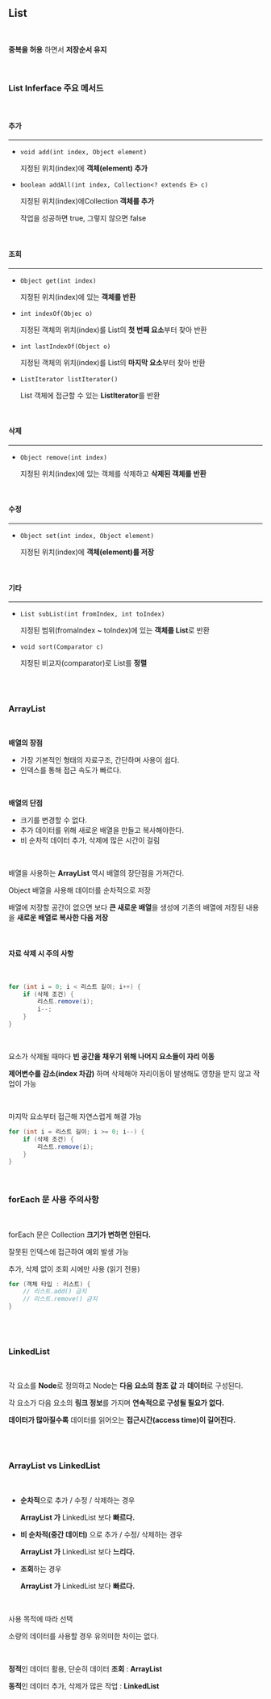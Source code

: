 ## List

<br>

**중복을 허용** 하면서 **저장순서 유지**

<br>

### **List Inferface** 주요 메서드

<br>

#### 추가
- - -
- `void add(int index, Object element)`
    
    지정된 위치(index)에 **객체(element) 추가**
- `boolean addAll(int index, Collection<? extends E> c)`

    지정된 위치(index)에Collection **객체를 추가**

    작업을 성공하면 true, 그렇지 않으면 false

<br>

#### 조회
- - -
- `Object get(int index)`
  
    지정된 위치(index)에 있는 **객체를 반환**
- `int indexOf(Objec o)`
    
    지정된 객체의 위치(index)를 List의 **첫 번째 요소**부터 찾아 반환
- `int lastIndexOf(Object o)`
    
    지정된 객체의 위치(index)를 List의 **마지막 요소**부터 찾아 반환
- `ListIterator listIterator()`
    
    List 객체에 접근할 수 있는 **ListIterator**를 반환
  
<br>

#### 삭제
- - -
- `Object remove(int index)`
  
    지정된 위치(index)에 있는 객체를 삭제하고 **삭제된 객체를 반환**

<br>

#### 수정
- - -
- `Object set(int index, Object element)`
  
    지정된 위치(index)에 **객체(element)를 저장**

<br>

#### 기타
- - -
- `List subList(int fromIndex, int toIndex)`
  
    지정된 범위(fromaIndex ~ toIndex)에 있는 **객체를 List**로 반환

- `void sort(Comparator c)`
    
    지정된 비교자(comparator)로 List를 **정렬**

<br><br>

### ArrayList

<br>

**배열의 장점**
- 가장 기본적인 형태의 자료구조, 간단하며 사용이 쉽다.
- 인덱스를 통해 접근 속도가 빠르다.

<br>

**배열의 단점**
- 크기를 변경할 수 없다.
- 추가 데이터를 위해 새로운 배열을 만들고 복사해야한다.
- 비 순차적 데이터 추가, 삭제에 많은 시간이 걸림

<br>

배열을 사용하는 **ArrayList** 역시 배열의 장단점을 가져간다.

Object 배열을 사용해 데이터를 순차적으로 저장

배열에 저장할 공간이 없으면 보다 **큰 새로운 배열**을 생성에 기존의 배열에 저장된 내용을 **새로운 배열로 복사한 다음 저장**

<br>

#### 자료 삭제 시 주의 사항

<br>

```java
for (int i = 0; i < 리스트 길이; i++) {
    if (삭제 조건) {
        리스트.remove(i);
        i--;
    }
}
```

<br>

요소가 삭제될 때마다 **빈 공간을 채우기 위해 나머지 요소들이 자리 이동**

**제어변수를 감소(index 차감)** 하며 삭제해야 자리이동이 발생해도 영향을 받지 않고 작업이 가능

<br>

마지막 요소부터 접근해 자연스럽게 해결 가능

```java
for (int i = 리스트 길이; i >= 0; i--) {
    if (삭제 조건) {
        리스트.remove(i);
    }
}
```

<br>

### forEach 문 사용 주의사항

<br>

forEach 문은 Collection **크기가 변하면 안된다.**

잘못된 인덱스에 접근하여 예외 발생 가능

추가, 삭제 없이 조회 시에만 사용 (읽기 전용)

```java
for (객체 타입 : 리스트) {
    // 리스트.add() 금지
    // 리스트.remove() 금지
}
```

<br><br>

### LinkedList

<br>

각 요소를 **Node**로 정의하고 Node는 **다음 요소의 참조 값** 과 **데이터**로 구성된다.

각 요소가 다음 요소의 **링크 정보**를 가지며 **연속적으로 구성될 필요가 없다.**

**데이터가 많아질수록** 데이터를 읽어오는 **접근시간(access time)이 길어진다.**

<br><br>

### ArrayList vs LinkedList

<br>

- **순차적**으로 추가 / 수정 / 삭제하는 경우
  
    **ArrayList 가** LinkedList 보다 **빠르다.**

- **비 순차적(중간 데이터)** 으로 추가 / 수정/ 삭제하는 경우

    **ArrayList 가** LinkedList 보다 **느리다.**

- **조회**하는 경우

    **ArrayList 가** LinkedList 보다 **빠르다.**

<br>

사용 목적에 따라 선택

소량의 데이터를 사용할 경우 유의미한 차이는 없다.

<br>

**정적**인 데이터 활용, 단순히 데이터 **조회** : **ArrayList**

**동적**인 데이터 추가, 삭제가 많은 작업 : **LinkedList**